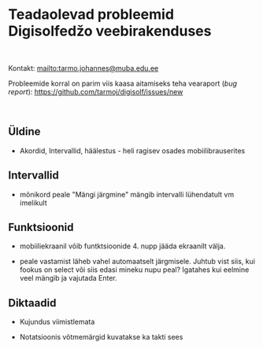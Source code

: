 # Teadaolevad probleemid Digisolfedžo veebirakenduses

<br>

Kontakt: <mailto:tarmo.johannes@muba.edu.ee> 

Probleemide korral on parim viis kaasa aitamiseks teha vearaport (_bug report_): <https://github.com/tarmoj/digisolf/issues/new>

<br>

## Üldine


- Akordid, Intervallid, häälestus -  heli ragisev osades mobiilibrauserites



##  Intervallid

- mõnikord peale "Mängi järgmine" mängib intervalli lühendatult vm imelikult



## Funktsioonid


- mobiiliekraanil võib funtktsioonide 4. nupp jääda  ekraanilt välja.

- peale vastamist läheb vahel automaatselt järgmisele. Juhtub vist siis, kui fookus on select või siis edasi mineku nupu peal? Igatahes kui eelmine veel mängib ja vajutada Enter.


## Diktaadid

- Kujundus viimistlemata

- Notatsioonis võtmemärgid kuvatakse ka takti sees



